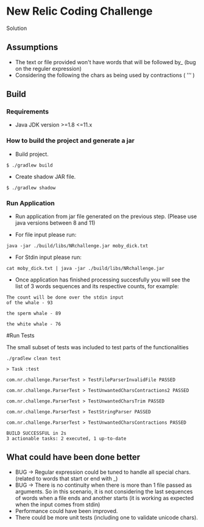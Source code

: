 # New Relic Coding Challenge

Solution

## Assumptions ##
- The text or file provided won't have words that will be followed by_ (bug on the reguler expression)
- Considering the following the chars as being used by contractions ( '’‘ ) 

## Build

### Requirements 

- Java JDK version >=1.8 <=11.x

### How to build the project and generate a jar

- Build project.

```
$ ./gradlew build
```

- Create shadow JAR file.

```
$ ./gradlew shadow
```

### Run Application 

- Run application from jar file generated on the previous step. (Please use java versions between 8 and 11)

- For file input please run: 

```
java -jar ./build/libs/NRchallenge.jar moby_dick.txt 
``` 

- For Stdin input please run: 

```
cat moby_dick.txt | java -jar ./build/libs/NRchallenge.jar 
```

- Once application has finished processing succesfully you will see the list of 3 words sequences and its respective counts, for example:

```
The count will be done over the stdin input
of the whale - 93

the sperm whale - 89

the white whale - 76
```

#Run Tests

The small subset of tests was included to test parts of the functionalities

```
./gradlew clean test

> Task :test

com.nr.challenge.ParserTest > TestFileParserInvalidFile PASSED

com.nr.challenge.ParserTest > TestUnwantedCharsContractions2 PASSED

com.nr.challenge.ParserTest > TestUnwantedCharsTrim PASSED

com.nr.challenge.ParserTest > TestStringParser PASSED

com.nr.challenge.ParserTest > TestUnwantedCharsContractions PASSED

BUILD SUCCESSFUL in 2s
3 actionable tasks: 2 executed, 1 up-to-date

```

## What could have been done better ##
- BUG -> Regular expression could be tuned to handle all special chars. (related to words that start or end with _)
- BUG -> There is no continuity when there is more than 1 file passed as arguments. So in this scenario, it is not considering the last sequences of words when a file ends and another starts (it is working as expected when the input comes from stdin)
- Performance could have been improved.
- There could be more unit tests (including one to validate unicode chars).  

